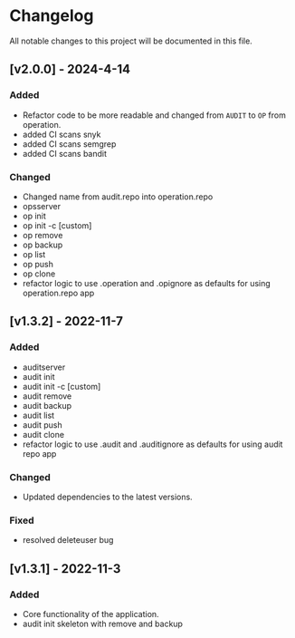 # Changelog

All notable changes to this project will be documented in this file.

## [v2.0.0] - 2024-4-14

### Added
- Refactor code to be more readable and changed from `AUDIT` to `OP` from operation.
- added CI scans snyk
- added CI scans semgrep
- added CI scans bandit

### Changed
- Changed name from audit.repo into operation.repo
- opsserver
- op init
- op init -c [custom]
- op remove
- op backup
- op list
- op push
- op clone
- refactor logic to use .operation and .opignore as defaults for using operation.repo app


## [v1.3.2] - 2022-11-7

### Added
- auditserver
- audit init
- audit init -c [custom]
- audit remove
- audit backup
- audit list
- audit push
- audit clone
- refactor logic to use .audit and .auditignore as defaults for using audit repo app


### Changed
- Updated dependencies to the latest versions.

### Fixed
- resolved deleteuser bug

## [v1.3.1] - 2022-11-3

### Added
- Core functionality of the application.
- audit init skeleton with remove and backup
